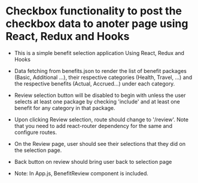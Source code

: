 # Checkbox functionality to post the checkbox data to anoter page using React, Redux and Hooks

- This is a simple benefit selection application Using React, Redux and Hooks

- Data fetching from benefits.json to render the list of benefit packages (Basic, Additional ...), their respective categories (Health, Travel, ...) and the respective benefits (Actual, Accrued...) under each category.

- Review selection button will be disabled to begin with unless the user selects at least one package by checking 'include' and at least one benefit for any category in that package.

- Upon clicking Review selection, route should change to '/review'. Note that you need to add react-router dependency for the same and configure routes.

- On the Review page, user should see their selections that they did on the selection page. 
- Back button on review should bring user back to selection page

- Note: In App.js, BenefitReview component is included.

